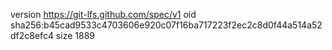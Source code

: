 version https://git-lfs.github.com/spec/v1
oid sha256:b45cad9533c4703606e920c07f16ba717223f2ec2c8d0f44a514a52df2c8efc4
size 1889
